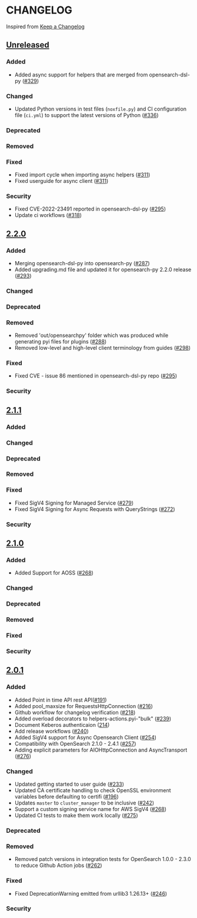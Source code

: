 # CHANGELOG

Inspired from [Keep a Changelog](https://keepachangelog.com/en/1.0.0/)

## [Unreleased]

### Added

- Added async support for helpers that are merged from opensearch-dsl-py ([#329](https://github.com/opensearch-project/opensearch-py/pull/329))

### Changed

- Updated Python versions in test files (`noxfile.py`) and CI configuration file (`ci.yml`) to support the latest versions of Python ([#336](https://github.com/opensearch-project/opensearch-py/pull/336))

### Deprecated

### Removed

### Fixed

- Fixed import cycle when importing async helpers ([#311](https://github.com/opensearch-project/opensearch-py/pull/311))
- Fixed userguide for async client ([#311](https://github.com/opensearch-project/opensearch-py/pull/311))

### Security

- Fixed CVE-2022-23491 reported in opensearch-dsl-py ([#295](https://github.com/opensearch-project/opensearch-py/pull/295))
- Update ci workflows ([#318](https://github.com/opensearch-project/opensearch-py/pull/318))

## [2.2.0]

### Added

- Merging opensearch-dsl-py into opensearch-py ([#287](https://github.com/opensearch-project/opensearch-py/pull/287))
- Added upgrading.md file and updated it for opensearch-py 2.2.0 release ([#293](https://github.com/opensearch-project/opensearch-py/pull/293))

### Changed

### Deprecated

### Removed

- Removed 'out/opensearchpy' folder which was produced while generating pyi files for plugins ([#288](https://github.com/opensearch-project/opensearch-py/pull/288))
- Removed low-level and high-level client terminology from guides ([#298](https://github.com/opensearch-project/opensearch-py/pull/298))

### Fixed

- Fixed CVE - issue 86 mentioned in opensearch-dsl-py repo ([#295](https://github.com/opensearch-project/opensearch-py/pull/295))

### Security

## [2.1.1]

### Added

### Changed

### Deprecated

### Removed

### Fixed

- Fixed SigV4 Signing for Managed Service ([#279](https://github.com/opensearch-project/opensearch-py/pull/279))
- Fixed SigV4 Signing for Async Requests with QueryStrings ([#272](https://github.com/opensearch-project/opensearch-py/pull/279))

### Security

## [2.1.0]

### Added

- Added Support for AOSS ([#268](https://github.com/opensearch-project/opensearch-py/pull/268))

### Changed

### Deprecated

### Removed

### Fixed

### Security

## [2.0.1]

### Added

- Added Point in time API rest API([#191](https://github.com/opensearch-project/opensearch-py/pull/191))
- Added pool_maxsize for RequestsHttpConnection ([#216](https://github.com/opensearch-project/opensearch-py/pull/216))
- Github workflow for changelog verification ([#218](https://github.com/opensearch-project/opensearch-py/pull/218))
- Added overload decorators to helpers-actions.pyi-"bulk" ([#239](https://github.com/opensearch-project/opensearch-py/pull/239))
- Document Keberos authenticaion ([214](https://github.com/opensearch-project/opensearch-py/pull/214))
- Add release workflows ([#240](https://github.com/opensearch-project/opensearch-py/pull/240))
- Added SigV4 support for Async Opensearch Client ([#254](https://github.com/opensearch-project/opensearch-py/pull/254))
- Compatibility with OpenSearch 2.1.0 - 2.4.1 ([#257](https://github.com/opensearch-project/opensearch-py/pull/257))
- Adding explicit parameters for AIOHttpConnection and AsyncTransport ([#276](https://github.com/opensearch-project/opensearch-py/pull/276))

### Changed

- Updated getting started to user guide ([#233](https://github.com/opensearch-project/opensearch-py/pull/233))
- Updated CA certificate handling to check OpenSSL environment variables before defaulting to certifi ([#196](https://github.com/opensearch-project/opensearch-py/pull/196))
- Updates `master` to `cluster_manager` to be inclusive ([#242](https://github.com/opensearch-project/opensearch-py/pull/242))
- Support a custom signing service name for AWS SigV4 ([#268](https://github.com/opensearch-project/opensearch-py/pull/268))
- Updated CI tests to make them work locally ([#275](https://github.com/opensearch-project/opensearch-py/pull/275))

### Deprecated

### Removed

- Removed patch versions in integration tests for OpenSearch 1.0.0 - 2.3.0 to reduce Github Action jobs ([#262](https://github.com/opensearch-project/opensearch-py/pull/262))

### Fixed

- Fixed DeprecationWarning emitted from urllib3 1.26.13+ ([#246](https://github.com/opensearch-project/opensearch-py/pull/246))

### Security

[unreleased]: https://github.com/opensearch-project/opensearch-py/compare/v2.2.0...HEAD
[2.0.1]: https://github.com/opensearch-project/opensearch-py/compare/v2.0.0...v2.0.1
[2.1.0]: https://github.com/opensearch-project/opensearch-py/compare/v2.0.1...v2.1.0
[2.1.1]: https://github.com/opensearch-project/opensearch-py/compare/v2.1.0...v2.1.1
[2.2.0]: https://github.com/opensearch-project/opensearch-py/compare/v2.1.1...v2.2.0
